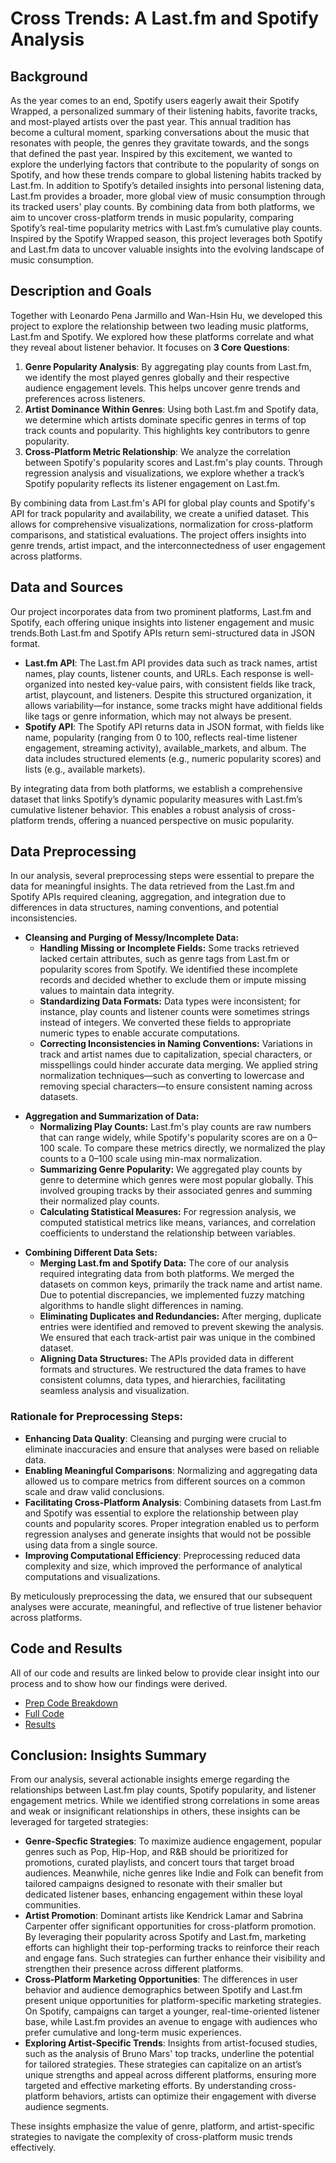 <h1>Cross Trends: A Last.fm and Spotify Analysis</h1>

<h2>Background</h2>

<p>As the year comes to an end, Spotify users eagerly await their Spotify Wrapped, a personalized summary of their listening habits, favorite tracks, and most-played artists over the past year. This annual tradition has become a cultural moment, sparking conversations about the music that resonates with people, the genres they gravitate towards, and the songs that defined the past year. Inspired by this excitement, we wanted to explore the underlying factors that contribute to the popularity of songs on Spotify, and how these trends compare to global listening habits tracked by Last.fm. In addition to Spotify’s detailed insights into personal listening data, Last.fm provides a broader, more global view of music consumption through its tracked users' play counts. By combining data from both platforms, we aim to uncover cross-platform trends in music popularity, comparing Spotify’s real-time popularity metrics with Last.fm’s cumulative play counts. Inspired by the Spotify Wrapped season, this project leverages both Spotify and Last.fm data to uncover valuable insights into the evolving landscape of music consumption.</p>

<h2>Description and Goals</h2>
</p>Together with Leonardo Pena Jarmillo and Wan-Hsin Hu, we developed this project to explore the relationship between two leading music platforms, Last.fm and Spotify. We explored how these platforms correlate and what they reveal about listener behavior. It focuses on <strong>3 Core Questions</strong>:<p>

<ol>
  <li><strong>Genre Popularity Analysis</strong>: By aggregating play counts from Last.fm, we identify the most played genres globally and their respective audience engagement levels. This helps uncover genre trends and preferences across listeners.</li>
  <li><strong>Artist Dominance Within Genres</strong>: Using both Last.fm and Spotify data, we determine which artists dominate specific genres in terms of top track counts and popularity. This highlights key contributors to genre popularity.</li>
  <li><strong>Cross-Platform Metric Relationship</strong>: We analyze the correlation between Spotify's popularity scores and Last.fm's play counts. Through regression analysis and visualizations, we explore whether a track’s Spotify popularity reflects its listener engagement on Last.fm.</li>
</ol>

<p>By combining data from Last.fm's API for global play counts and Spotify's API for track popularity and availability, we create a unified dataset. This allows for comprehensive visualizations, normalization for cross-platform comparisons, and statistical evaluations. The project offers insights into genre trends, artist impact, and the interconnectedness of user engagement across platforms.</p>

<h2>Data and Sources</h2>

<p>Our project incorporates data from two prominent platforms, Last.fm and Spotify, each offering unique insights into listener engagement and music trends.Both Last.fm and Spotify APIs return semi-structured data in JSON format. </p>

<ul>
  <li><strong>Last.fm API</strong>: The Last.fm API provides data such as track names, artist names, play counts, listener counts, and URLs. Each response is well-organized into nested key-value pairs, with consistent fields like track, artist, playcount, and listeners. Despite this structured organization, it allows variability—for instance, some tracks might have additional fields like tags or genre information, which may not always be present.</li>
  <li><strong>Spotify API</strong>: The Spotify API returns data in JSON format, with fields like name, popularity (ranging from 0 to 100, reflects real-time listener engagement, streaming activity), available_markets, and album. The data includes structured elements (e.g., numeric popularity scores) and lists (e.g., available markets).</li>
</ul>

<p>By integrating data from both platforms, we establish a comprehensive dataset that links Spotify’s dynamic popularity measures with Last.fm’s cumulative listener behavior. This enables a robust analysis of cross-platform trends, offering a nuanced perspective on music popularity. </p>

<h2>Data Preprocessing</h2>

<p>In our analysis, several preprocessing steps were essential to prepare the data for meaningful insights. The data retrieved from the Last.fm and Spotify APIs required cleaning, aggregation, and integration due to differences in data structures, naming conventions, and potential inconsistencies. </p>

<ul>
  <li><strong>Cleansing and Purging of Messy/Incomplete Data:</strong>
    <ul>
      <li><strong>Handling Missing or Incomplete Fields:</strong> Some tracks retrieved lacked certain attributes, such as genre tags from Last.fm or popularity scores from Spotify. We identified these incomplete records and decided whether to exclude them or impute missing values to maintain data integrity.</li>
      <li><strong>Standardizing Data Formats:</strong> Data types were inconsistent; for instance, play counts and listener counts were sometimes strings instead of integers. We converted these fields to appropriate numeric types to enable accurate computations.</li>
      <li><strong>Correcting Inconsistencies in Naming Conventions:</strong> Variations in track and artist names due to capitalization, special characters, or misspellings could hinder accurate data merging. We applied string normalization techniques—such as converting to lowercase and removing special characters—to ensure consistent naming across datasets.</li>
    </ul>
  </li>
</ul>

<ul>
  <li><strong>Aggregation and Summarization of Data:</strong>
    <ul>
      <li><strong>Normalizing Play Counts:</strong> Last.fm's play counts are raw numbers that can range widely, while Spotify's popularity scores are on a 0–100 scale. To compare these metrics directly, we normalized the play counts to a 0–100 scale using min-max normalization.</li>
      <li><strong>Summarizing Genre Popularity:</strong> We aggregated play counts by genre to determine which genres were most popular globally. This involved grouping tracks by their associated genres and summing their normalized play counts.</li>
      <li><strong>Calculating Statistical Measures:</strong> For regression analysis, we computed statistical metrics like means, variances, and correlation coefficients to understand the relationship between variables.</li>
    </ul>
  </li>
</ul>

<ul>
  <li><strong>Combining Different Data Sets:</strong>
    <ul>
      <li><strong>Merging Last.fm and Spotify Data:</strong> The core of our analysis required integrating data from both platforms. We merged the datasets on common keys, primarily the track name and artist name. Due to potential discrepancies, we implemented fuzzy matching algorithms to handle slight differences in naming.</li>
      <li><strong>Eliminating Duplicates and Redundancies:</strong> After merging, duplicate entries were identified and removed to prevent skewing the analysis. We ensured that each track-artist pair was unique in the combined dataset.</li>
      <li><strong>Aligning Data Structures:</strong> The APIs provided data in different formats and structures. We restructured the data frames to have consistent columns, data types, and hierarchies, facilitating seamless analysis and visualization.</li>
    </ul>
  </li>
</ul>

<h3>Rationale for Preprocessing Steps:</h3>
<ul>
  <li><strong>Enhancing Data Quality</strong>: Cleansing and purging were crucial to eliminate inaccuracies and ensure that analyses were based on reliable data.</li>
  <li><strong>Enabling Meaningful Comparisons</strong>: Normalizing and aggregating data allowed us to compare metrics from different sources on a common scale and draw valid conclusions.</li>
  <li><strong>Facilitating Cross-Platform Analysis</strong>: Combining datasets from Last.fm and Spotify was essential to explore the relationship between play counts and popularity scores. Proper integration enabled us to perform regression analyses and generate insights that would not be possible using data from a single source.</li>
 <li><strong>Improving Computational Efficiency</strong>: Preprocessing reduced data complexity and size, which improved the performance of analytical computations and visualizations.</li>
</ul>

<p>By meticulously preprocessing the data, we ensured that our subsequent analyses were accurate, meaningful, and reflective of true listener behavior across platforms.</p>

<h2>Code and Results</h2>
<p>All of our code and results are linked below to provide clear insight into our process and to show how our findings were derived.</p>
<ul>
  <li><a href="prepcode.md">Prep Code Breakdown</a></li>
  <li><a href="LastfmSpotifyProjectFullCode.ipynb">Full Code</a></li>
  <li><a href="results.md">Results</a></li>
</ul>

<h2>Conclusion: Insights Summary</h2>

<p>From our analysis, several actionable insights emerge regarding the relationships between Last.fm play counts, Spotify popularity, and listener engagement metrics. While we identified strong correlations in some areas and weak or insignificant relationships in others, these insights can be leveraged for targeted strategies:</p>

<ul>
  <li><strong>Genre-Specfic Strategies</strong>: To maximize audience engagement, popular genres such as Pop, Hip-Hop, and R&B should be prioritized for promotions, curated playlists, and concert tours that target broad audiences. Meanwhile, niche genres like Indie and Folk can benefit from tailored campaigns designed to resonate with their smaller but dedicated listener bases, enhancing engagement within these loyal communities.</li>
  <li><strong>Artist Promotion</strong>: Dominant artists like Kendrick Lamar and Sabrina Carpenter offer significant opportunities for cross-platform promotion. By leveraging their popularity across Spotify and Last.fm, marketing efforts can highlight their top-performing tracks to reinforce their reach and engage fans. Such strategies can further enhance their visibility and strengthen their presence across different platforms.</li>
  <li><strong>Cross-Platform Marketing Opportunities</strong>: The differences in user behavior and audience demographics between Spotify and Last.fm present unique opportunities for platform-specific marketing strategies. On Spotify, campaigns can target a younger, real-time-oriented listener base, while Last.fm provides an avenue to engage with audiences who prefer cumulative and long-term music experiences.</li>
  <li><strong>Exploring Artist-Specific Trends</strong>: Insights from artist-focused studies, such as the analysis of Bruno Mars' top tracks, underline the potential for tailored strategies. These strategies can capitalize on an artist’s unique strengths and appeal across different platforms, ensuring more targeted and effective marketing efforts. By understanding cross-platform behaviors, artists can optimize their engagement with diverse audience segments.</li>
</ul>

<p>These insights emphasize the value of genre, platform, and artist-specific strategies to navigate the complexity of cross-platform music trends effectively. </p>

